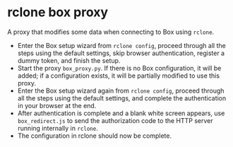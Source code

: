 # rclone box proxy

A proxy that modifies some data when connecting to Box using `rclone`.
- Enter the Box setup wizard from `rclone config`, proceed through all the steps using the default settings, skip browser authentication, register a dummy token, and finish the setup.
- Start the proxy `box_proxy.py`. If there is no Box configuration, it will be added; if a configuration exists, it will be partially modified to use this proxy.
- Enter the Box setup wizard again from `rclone config`, proceed through all the steps using the default settings, and complete the authentication in your browser at the end.
- After authentication is complete and a blank white screen appears, use `box_redirect.js` to send the authorization code to the HTTP server running internally in `rclone`. 
- The configuration in rclone should now be complete.  
